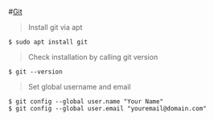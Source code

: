 #[Git](https://www.digitalocean.com/community/tutorials/how-to-install-git-on-ubuntu-18-04-quickstart)

> Install git via apt
```
$ sudo apt install git
```

> Check installation by calling git version
```
$ git --version
```

> Set global username and email
```
$ git config --global user.name "Your Name"
$ git config --global user.email "youremail@domain.com"
```